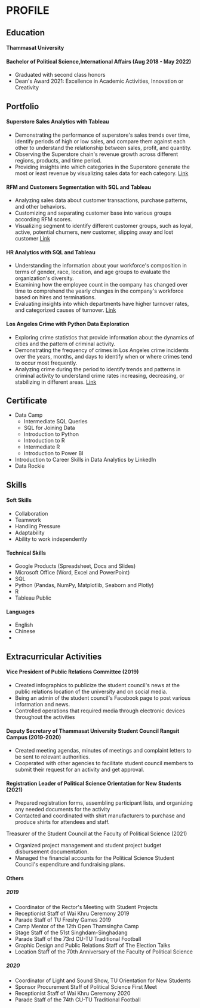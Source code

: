 # PROFILE
## Education
#### Thammasat University
#### Bachelor of Political Science,International Affairs (Aug 2018 - May 2022)
- Graduated with second class honors
- Dean's Award 2021: Excellence in Academic Activities, Innovation or Creativity

## Portfolio
#### Superstore Sales Analytics with Tableau 
- Demonstrating the performance of superstore's sales trends over time, identify periods of high or low sales, and compare them against each other to understand the relationship between sales, profit, and quantity.
- Observing the Superstore chain's revenue growth across different regions, products, and time period.
- Providing insights into which categories in the Superstore generate the most or least revenue by visualizing sales data for each category.
[Link](https://public.tableau.com/views/SuperstoreSalesDashboard_16896816266740/Dashboard1?:language=en-US&:display_count=n&:origin=viz_share_link)

#### RFM and Customers Segmentation with SQL and Tableau 
- Analyzing sales data about customer transactions, purchase patterns, and other behaviors.
- Customizing and separating customer base into various groups according RFM scores.
- Visualizing segment to identify different customer groups, such as loyal, active, potential churners, new customer, slipping away and lost customer
[Link](https://github.com/Jirawan1998/Portfolio/tree/main/rfm_sql)

#### HR Analytics with SQL and Tableau 
- Understanding the information about your workforce's composition in terms of gender, race, location, and age groups to evaluate the organization's diversity.
- Examining how the employee count in the company has changed over time to comprehend the yearly changes in the company's workforce based on hires and terminations.
- Evaluating insights into which departments have higher turnover rates, and categorized causes of turnover.
[Link](https://github.com/Jirawan1998/Portfolio/tree/main/hr_analytics_sql)

#### Los Angeles Crime with Python Data Exploration 
- Exploring crime statistics that provide information about the dynamics of cities and the pattern of criminal activity.
- Demonstrating the frequency of crimes in Los Angeles crime incidents over the years, months, and days to  identify  when or where crimes tend to occur most frequently.
- Analyzing crime during the period to identify trends and patterns in criminal activity to understand crime rates increasing, decreasing, or stabilizing in different areas.
[Link](https://github.com/Jirawan1998/Portfolio/tree/main/los_angeles_crm_python)

## Certificate  
- Data Camp
  - Intermediate SQL Queries
  - SQL for Joining Data
  - Introduction to Python
  - Introduction to R
  - Intermediate R
  - Introduction to Power BI
- Introduction to Career Skills in Data Analytics by LinkedIn
- Data Rockie

## Skills
#### Soft Skills
- Collaboration
- Teamwork
- Handling Pressure
- Adaptability
- Ability to work independently

#### Technical Skills
- Google Products (Spreadsheet, Docs and Slides)
- Microsoft Office (Word, Excel and PowerPoint)
- SQL
- Python (Pandas, NumPy, Matplotlib, Seaborn and Plotly)
- R 
- Tableau Public

#### Languages
- English
- Chinese
- 
## Extracurricular Activities
#### Vice President of Public Relations Committee (2019)
- Created infographics to publicize the student council's news at  the public relations location of the university and on social media.
- Being an admin of the student council's Facebook page to post various information and news.
- Controlled operations that required media through electronic devices throughout the activities

#### Deputy Secretary of Thammasat University Student Council Rangsit Campus (2019-2020)
- Created meeting agendas, minutes of meetings and complaint letters to be sent to relevant authorities.
- Cooperated with other agencies to facilitate student council members to submit their request for an activity and get approval.

#### Registration Leader of Political Science Orientation for New Students (2021)
- Prepared registration forms, assembling participant lists, and organizing any needed documents for the activity
- Contacted and coordinated with shirt manufacturers to purchase and produce shirts for attendees and staff.

Treasurer of the Student Council at the Faculty of Political Science (2021)
- Organized project management and student project budget disbursement documentation. 
- Managed the financial accounts for the Political Science Student Council's expenditure and fundraising plans.

#### Others
##### 2019
- Coordinator of the Rector's Meeting with Student Projects
- Receptionist Staff of Wai Khru Ceremony 2019
- Parade Staff of TU Freshy Games 2019
- Camp Mentor of the 12th Open Thamsingha Camp
- Stage Staff of the 51st Singhdam-Singhadang
- Parade Staff of the 73rd CU-TU Traditional Football
- Graphic Design and Public Relations Staff of The Election Talks
- Location Staff of the 70th Anniversary of the Faculty of Political Science

##### 2020
- Coordinator of Light and Sound Show, TU Orientation for New Students
- Sponsor Procurement Staff of Political Science First Meet
- Receptionist Staff of Wai Khru Ceremony 2020
- Parade Staff of the 74th CU-TU Traditional Football


